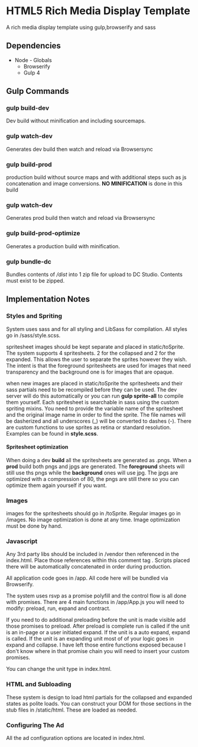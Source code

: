 # HTML5 Rich Media Display Template

A rich media display template using gulp,browserify and sass

## Dependencies

* Node - Globals
    * Browserify
    * Gulp 4

## Gulp Commands

### gulp build-dev

Dev build without minification and including sourcemaps.

### gulp watch-dev

Generates dev build then watch and reload via Browsersync

### gulp build-prod

production build without source maps and with additional steps such as js concatenation and image conversions. **NO MINIFICATION** is done in this build

### gulp watch-dev

Generates prod build then watch and reload via Browsersync


### gulp build-prod-optimize

Generates a production build with minification.

### gulp bundle-dc

Bundles contents of */dist* into 1 zip file for upload to DC Studio. Contents must exist to be zipped.

## Implementation Notes

### Styles and Spriting

System uses sass and for all styling and LibSass for compilation. All styles go in /sass/style.scss.

spritesheet images should be kept separate and placed in static/toSprite. The system supports 4 spritesheets. 2 for the collapsed and 2 for the expanded. This allows the user to separate the sprites however they wish. The intent is that the foreground spritesheets are used for images that need transparency and the background one is for images that are opaque.

when new images are placed in static/toSprite the spritesheets and their sass partials need to be recompiled before they can be used. The dev server will do this automatically or you can run **gulp sprite-all** to compile them yourself. Each spritesheet is searchable in sass using the custom spriting mixins. You need to provide the variable name of the spritesheet and the original image name in order to find the sprite. The file names will be dasherized and all underscores (_) will be converted to dashes (-). There are custom functions to use sprites as retina or standard resolution. Examples can be found in **style.scss**.

#### Spritesheet optimization

When doing a dev **build** all the spritesheets are generated as .pngs. When a **prod** build both pngs and jpgs are generated. The **foreground** sheets will still use ths pngs while the **background** ones will use jpg. The jpgs are optimized with a compression of 80, the pngs are still there so you can optimize them again yourself if you want.

### Images

images for the spritesheets should go in /toSprite. Regular images go in /images. No image optimization is done at any time. Image optimization must be done by hand.

### Javascript

Any 3rd party libs should be included in /vendor then referenced in the index.html. Place those references within this comment tag <!-- build:js js/vendor.js -->. Scripts placed there will be automatically concatenated in order during production.

All application code goes in /app. All code here will be bundled via Browserify.

The system uses rsvp as a promise polyfill and the control flow is all done with promises. There are 4 main functions in /app/App.js you will need to modify: preload, run, expand and contract.

If you need to do additional preloading before the unit is made visible add those promises to preload. After preload is complete run is called if the unit is an in-page or a user initiated expand. If the unit is a auto expand, expand is called. If the unit is an expanding unit most of of your logic goes in expand and collapse. I have left those entire functions exposed because I don't know where in that promise chain you will need to insert your custom promises.

You can change the unit type in index.html.

### HTML and Subloading

These system is design to load html partials for the collapsed and expanded states as polite loads. You can construct your DOM for those sections in the stub files in /static/html. These are loaded as needed.

### Configuring The Ad

All the ad configuration options are located in index.html.